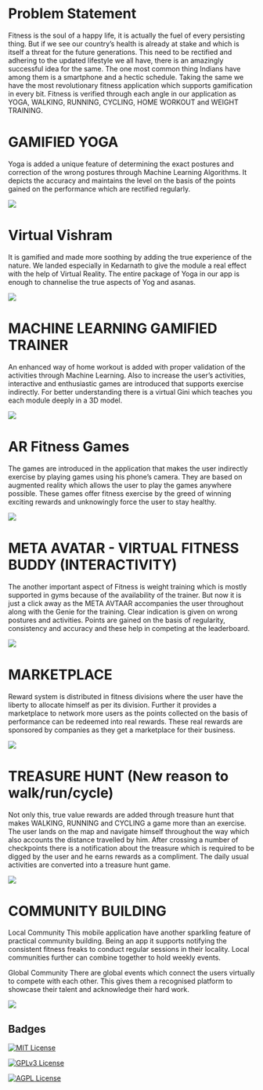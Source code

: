 # Problem Statement 
Fitness is the soul of a happy life, it is actually the fuel of every persisting thing. But if we see our country’s health is already at stake and which is itself a threat for the future generations. This need to be rectified and adhering to the updated lifestyle we all have, there is an amazingly successful idea for the same. The one most common thing Indians have among them is a smartphone and a hectic schedule. Taking the same we have the most revolutionary  fitness application which supports gamification in every bit. Fitness is verified through each angle in our application as YOGA, WALKING, RUNNING, CYCLING, HOME WORKOUT and WEIGHT TRAINING. 

# GAMIFIED YOGA
Yoga is added a unique feature of determining the exact postures and correction of the wrong postures through Machine Learning Algorithms. It depicts the accuracy and maintains the level on the basis of the points gained on the performance which are rectified regularly.

 
<img src="media/tracker.png"></img><br>


# Virtual Vishram 
It is gamified and made more soothing by adding the true experience of the nature. We landed especially in Kedarnath to give the module a real effect with the help of Virtual Reality. The entire package of Yoga in our app is enough to channelise the true aspects of Yog and asanas.

<img src="media/9.png"></img><br>
 
# MACHINE LEARNING GAMIFIED TRAINER
An enhanced way of home workout is added with proper validation of the activities through Machine Learning. Also to increase the user’s activities, interactive and enthusiastic games are introduced that supports exercise indirectly. For better understanding there is a virtual Gini which teaches you each module deeply in a 3D model. 

<img src="media/10.png"></img><br>

# AR Fitness Games
The games are introduced in the application that makes the user indirectly exercise by playing games using his phone’s camera. They are based on augmented reality which allows the user to play the games anywhere possible. These games offer fitness exercise by the greed of winning exciting rewards and unknowingly force the user to stay healthy. 

<img src="media/12.png"></img><br>

# META AVATAR - VIRTUAL FITNESS BUDDY (INTERACTIVITY)
The another important aspect of Fitness is weight training which is mostly supported in gyms because of the availability of the trainer. But now it is just a click away as the META AVTAAR accompanies the user throughout along with the Genie for the training. Clear indication is given on wrong postures and activities. Points are gained on the basis of regularity, consistency and accuracy and these help in competing at the leaderboard. 

<img src="media/11.png"></img><br>

# MARKETPLACE
Reward system is distributed in fitness divisions where the user have the liberty to allocate himself as per its division. Further it provides a marketplace to network more users as the points collected on the basis of performance can be redeemed into real rewards. These real rewards are sponsored by companies as they get a marketplace for their business. 

<img src="media/17.png"></img><br>

# TREASURE HUNT (New reason to walk/run/cycle)
Not only this, true value rewards are added through treasure hunt that makes WALKING, RUNNING and CYCLING a game more than an exercise. The user lands on the map and navigate himself throughout the way which also accounts the distance travelled by him. After crossing a number of checkpoints there is a notification about the treasure which is required to be digged by the user and he earns rewards as a compliment. The daily usual activities are converted into a treasure hunt game.

<img src="media/5.png"></img><br>

# COMMUNITY BUILDING 
Local Community 
This mobile application have another sparkling feature of practical community building. Being an app it supports notifying the consistent fitness freaks to conduct regular sessions in their locality. Local communities further can combine together to hold weekly events. 

Global Community 
There are global events which connect the users virtually to compete with each other. This gives them a recognised platform to showcase their talent and acknowledge their hard work.

<img src="media/18.png"></img><br>


## Badges



[![MIT License](https://img.shields.io/badge/License-MIT-green.svg)](https://choosealicense.com/licenses/mit/)

[![GPLv3 License](https://img.shields.io/badge/License-GPL%20v3-yellow.svg)](https://opensource.org/licenses/)

[![AGPL License](https://img.shields.io/badge/license-AGPL-blue.svg)](http://www.gnu.org/licenses/agpl-3.0)





